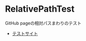 # RelativePathTest

GitHub pageの相対パスまわりのテスト

* [テストサイト](https://takala4.github.io/RelativePathTest/index.html)
